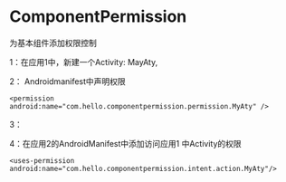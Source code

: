 # ComponentPermission
为基本组件添加权限控制

1：在应用1中，新建一个Activity: MayAty,
  
2： Androidmanifest中声明权限
  <!--声明一个权限-->
    <permission android:name="com.hello.componentpermission.permission.MyAty" />

3：<!--为这个Activity添加使用权限-->
        <activity
            android:name=".MyAty"
            android:label="MyAty"
            android:permission="com.hello.componentpermission.permission.MyAty"
            >
            <!--//action:应用程序外部调用方法-->
            <intent-filter>
                <action android:name="com.hello.componentpermission.intent.action.MyAty"/>
            </intent-filter>
        </activity>
        
4：在应用2的AndroidManifest中添加访问应用1 中Activity的权限
  <!--添加启动另外一个应用的Activity的权限-->
    <uses-permission android:name="com.hello.componentpermission.intent.action.MyAty"/>
